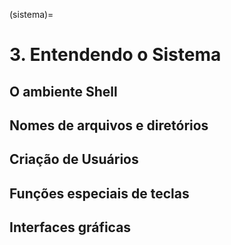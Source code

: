 (sistema)=

# 3. Entendendo o Sistema

## O ambiente Shell

## Nomes de arquivos e diretórios

## Criação de Usuários

## Funções especiais de teclas

## Interfaces gráficas
